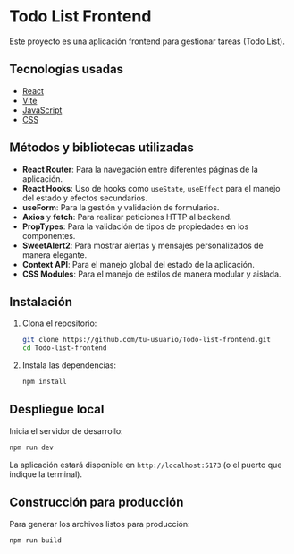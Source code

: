 # Todo List Frontend

Este proyecto es una aplicación frontend para gestionar tareas (Todo List).

## Tecnologías usadas

- [React](https://react.dev/)
- [Vite](https://vitejs.dev/)
- [JavaScript](https://developer.mozilla.org/en-US/docs/Web/JavaScript)
- [CSS](https://developer.mozilla.org/en-US/docs/Web/CSS)

## Métodos y bibliotecas utilizadas

- **React Router**: Para la navegación entre diferentes páginas de la aplicación.
- **React Hooks**: Uso de hooks como `useState`, `useEffect` para el manejo del estado y efectos secundarios.
- **useForm**: Para la gestión y validación de formularios.
- **Axios** y **fetch**: Para realizar peticiones HTTP al backend.
- **PropTypes**: Para la validación de tipos de propiedades en los componentes.
- **SweetAlert2**: Para mostrar alertas y mensajes personalizados de manera elegante.
- **Context API**: Para el manejo global del estado de la aplicación.
- **CSS Modules**: Para el manejo de estilos de manera modular y aislada.

## Instalación

1. Clona el repositorio:
    ```bash
    git clone https://github.com/tu-usuario/Todo-list-frontend.git
    cd Todo-list-frontend
    ```

2. Instala las dependencias:
    ```bash
    npm install
    ```

## Despliegue local

Inicia el servidor de desarrollo:
```bash
npm run dev
```
La aplicación estará disponible en `http://localhost:5173` (o el puerto que indique la terminal).

## Construcción para producción

Para generar los archivos listos para producción:
```bash
npm run build
```
